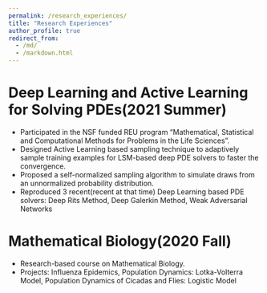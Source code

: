 ```yaml
---
permalink: /research_experiences/
title: "Research Experiences"
author_profile: true
redirect_from: 
  - /md/
  - /markdown.html
---
```



Deep Learning and Active Learning for Solving PDEs(2021 Summer)
======
* Participated in the NSF funded REU program “Mathematical, Statistical and Computational Methods for Problems in the Life Sciences”.
* Designed Active Learning based sampling technique to adaptively sample training examples for LSM-based deep PDE solvers to faster the convergence.
* Proposed a self-normalized sampling algorithm to simulate draws from an unnormalized probability distribution.
* Reproduced 3 recent(recent at that time) Deep Learning based PDE solvers: Deep Rits Method, Deep Galerkin Method, Weak Adversarial Networks

Mathematical Biology(2020 Fall)
======
* Research-based course on Mathematical Biology.
* Projects: Influenza Epidemics, Population Dynamics: Lotka-Volterra Model, Population Dynamics of Cicadas and Flies: Logistic Model



